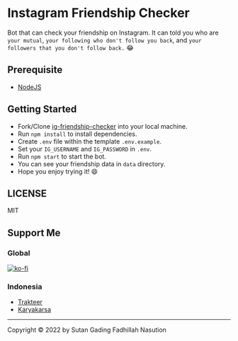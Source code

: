 # Instagram Friendship Checker

Bot that can check your friendship on Instagram.
It can told you who are `your mutual`, `your following who don't follow you back`, and `your followers that you don't follow back.` 😂

## Prerequisite
- [NodeJS](https://nodejs.org/en/download)

## Getting Started
- Fork/Clone [ig-friendship-checker](https://github.com/gadingnst/ig-friendship-checker.git) into your local machine.
- Run `npm install` to install dependencies.
- Create `.env` file within the template `.env.example`.
- Set your `IG_USERNAME` and `IG_PASSWORD` in `.env`.
- Run `npm start` to start the bot.
- You can see your friendship data in `data` directory.
- Hope you enjoy trying it! 😄


## LICENSE
MIT

## Support Me
### Global
[![ko-fi](https://www.ko-fi.com/img/githubbutton_sm.svg)](https://ko-fi.com/gadingnst)
### Indonesia
- [Trakteer](https://trakteer.id/gadingnst)
- [Karyakarsa](https://karyakarsa.com/gadingnst)

---

Copyright © 2022 by Sutan Gading Fadhillah Nasution
